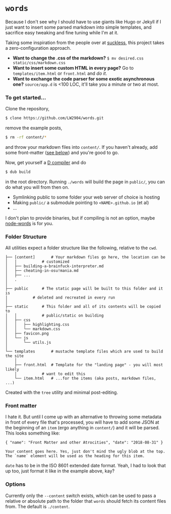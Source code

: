 # `words`

Because I don't see why I should have to use giants like Hugo or Jekyll if I just want to insert some parsed markdown into simple templates, and sacrifice easy tweaking and fine tuning while I'm at it.

Taking some inspiration from the people over at [suckless](https://suckless.org), this project takes a zero-configuration approach.

- __Want to change the .css of the markdown?__ `$ mv desired.css static/css/markdown.css`
- __Want to insert some custom HTML in every page?__ Go to `templates/item.html` or `front.html` and _do it_.
- __Want to exchange the code parser for some exotic asynchronous one?__ `source/app.d` is <100 LOC, it'll take you a minute or two at most.

### To get started...

Clone the repository, 

```bash
$ clone https://github.com/LW2904/words.git
```

remove the example posts,

```bash
$ rm -rf content/*
```

and throw your markdown files into `content/`. If you haven't already, add some front-matter ([see below](https://github.com/LW2904/words#front-matter)) and you're good to go.

Now, get yourself a [D compiler](https://wiki.dlang.org/Compilers) and do

```bash
$ dub build
```

in the root directory. Running `./words` will build the page in `public/`, you can do what you will from then on.

- Symlinking public to some folder your web server of choice is hosting
- Making `public/` a submodule pointing to `<NAME>.github.io` (et al)
- ...

I don't plan to provide binaries, but if compiling is not an option, maybe [node-words](https://github.com/LW2904/v0/tree/master/node-words) is for you.

### Folder Structure

All utilities expect a folder structure like the following, relative to the `cwd`.

```
├── [content]		# Your markdown files go here, the location can be
│   │			# customized
│   ├── building-a-brainfuck-interpreter.md
│   ├── cheating-in-osu!mania.md
│   ├── ...
│   .
│
├── public		# The static page will be built to this folder and it is
│ 			# deleted and recreated in every run
│
├── static		# This folder and all of its contents will be copied to
│   │			# public/static on building
│   ├── css
│   │   ├── highlighting.css
│   │   └── markdown.css
│   ├── favicon.png
│   └── js
│       └── utils.js
│
└── templates		# mustache template files which are used to build the site
    │
    ├── front.html	# Template for the "landing page" - you will most likely
    │			# want to edit this
    └── item.html	# ...for the items (aka posts, markdown files, ...)
```

Created with the `tree` utility and minimal post-editing.

### Front matter

I hate it. But until I come up with an alternative to throwing some metadata in front of every file that's processed, you will have to add some JSON at the beginning of an `item` (ergo anything in `content/`) and it will be parsed. This looks something like:

```
{ "name": "Front Matter and other Atrocities", "date": "2018-08-31" }

Your content goes here. Yes, just don't mind the ugly blob at the top. The `name` element will be used as the heading for this item.
```

`date` has to be in the ISO 8601 extended date format. Yeah, I had to look that up too, just format it like in the example above, kay?

### Options

Currently only the `--content` switch exists, which can be used to pass a relative or absolute path to the folder that `words` should fetch its content files from. The default is `./content`.
